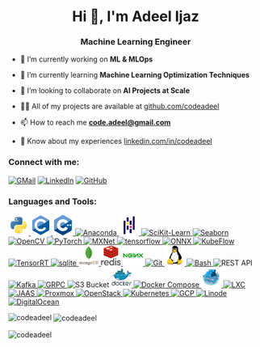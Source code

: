 <h1 align="center">Hi 👋, I'm Adeel Ijaz</h1>
<h3 align="center">Machine Learning Engineer</h3>

- 🔭 I’m currently working on **ML & MLOps**

- 🌱 I’m currently learning **Machine Learning Optimization Techniques**

- 👯 I’m looking to collaborate on **AI Projects at Scale**

- 👨‍💻 All of my projects are available at [github.com/codeadeel](github.com/codeadeel)

- 📫 How to reach me **code.adeel@gmail.com**

- 📄 Know about my experiences [linkedin.com/in/codeadeel](linkedin.com/in/codeadeel)

<h3 align="left">Connect with me:</h3>
<p align="left">
<a href="mailto:code.adeel@gmail.com" target="blank"><img align="center" src="https://mailmeteor.com/logos/assets/PNG/Gmail_Logo_512px.png" alt="GMail" height="40" width="50" /></a>
<a href="https://linkedin.com/in/codeadeel" target="blank"><img align="center" src="https://cdn-icons-png.flaticon.com/512/174/174857.png" alt="LinkedIn" height="40" width="40" /></a>
<a href="https://github.com/codeadeel" target="blank"><img align="center" src="https://cdn-icons-png.flaticon.com/512/25/25231.png" alt="GitHub" height="40" width="40" /></a>
</p>

<h3 align="left">Languages and Tools:</h3>
<p align="left">
<a href="https://www.python.org" target="_blank" rel="noreferrer"> <img src="https://raw.githubusercontent.com/devicons/devicon/master/icons/python/python-original.svg" alt="Python" width="40" height="40"/> </a>
<a href="https://www.cprogramming.com/" target="_blank" rel="noreferrer"> <img src="https://raw.githubusercontent.com/devicons/devicon/master/icons/c/c-original.svg" alt="C" width="40" height="40"/> </a>
<a href="https://www.w3schools.com/cpp/" target="_blank" rel="noreferrer"> <img src="https://raw.githubusercontent.com/devicons/devicon/master/icons/cplusplus/cplusplus-original.svg" alt="C++" width="40" height="40"/> </a>
<a href="https://www.anaconda.com/" target="_blank" rel="noreferrer"> <img src="https://i.imgur.com/995CrNq.png" alt="Anaconda" width="40" height="40"/> </a>
<a href="https://pandas.pydata.org/" target="_blank" rel="noreferrer"> <img src="https://raw.githubusercontent.com/devicons/devicon/2ae2a900d2f041da66e950e4d48052658d850630/icons/pandas/pandas-original.svg" alt="Pandas" width="40" height="40"/> </a>
<a href="https://scikit-learn.org/" target="_blank" rel="noreferrer"> <img src="https://upload.wikimedia.org/wikipedia/commons/0/05/Scikit_learn_logo_small.svg" alt="SciKit-Learn" width="40" height="40"/> </a>
<a href="https://seaborn.pydata.org/" target="_blank" rel="noreferrer"> <img src="https://seaborn.pydata.org/_images/logo-mark-lightbg.svg" alt="Seaborn" width="40" height="40"/> </a>
<a href="https://opencv.org/" target="_blank" rel="noreferrer"> <img src="https://www.vectorlogo.zone/logos/opencv/opencv-icon.svg" alt="OpenCV" width="40" height="40"/> </a>
<a href="https://pytorch.org/" target="_blank" rel="noreferrer"> <img src="https://www.vectorlogo.zone/logos/pytorch/pytorch-icon.svg" alt="PyTorch" width="40" height="40"/> </a>
<a href="https://mxnet.apache.org/" target="_blank" rel="noreferrer"> <img src="https://d2908q01vomqb2.cloudfront.net/da4b9237bacccdf19c0760cab7aec4a8359010b0/2017/12/04/mxnet-1024x351.jpeg" alt="MXNet" width="70" height="40"/> </a>
<a href="https://www.tensorflow.org" target="_blank" rel="noreferrer"> <img src="https://www.vectorlogo.zone/logos/tensorflow/tensorflow-icon.svg" alt="tensorflow" width="40" height="40"/> </a>
<a href="https://onnx.ai/" target="_blank" rel="noreferrer"> <img src="https://artwork.lfaidata.foundation/projects/onnx/icon/color/onnx-icon-color.png" alt="ONNX" width="40" height="40"/> </a>
<a href="https://www.kubeflow.org/" target="_blank" rel="noreferrer"> <img src="https://www.kubeflow.org/docs/images/logos/Pipeline.png" alt="KubeFlow" width="40" height="40"/> </a>
<a href="https://developer.nvidia.com/tensorrt" target="_blank" rel="noreferrer"> <img src="https://developer.nvidia.com/blog/wp-content/uploads/2018/11/NV_TensorRT_Visual_2C_RGB-625x625-1.png" alt="TensorRT" width="60" height="40"/> </a>
<a href="https://www.sqlite.org/" target="_blank" rel="noreferrer"> <img src="https://www.vectorlogo.zone/logos/sqlite/sqlite-icon.svg" alt="sqlite" width="40" height="40"/> </a>
<a href="https://www.mongodb.com/" target="_blank" rel="noreferrer"> <img src="https://raw.githubusercontent.com/devicons/devicon/master/icons/mongodb/mongodb-original-wordmark.svg" alt="MongoDB" width="40" height="40"/> </a>
<a href="https://redis.io" target="_blank" rel="noreferrer"> <img src="https://raw.githubusercontent.com/devicons/devicon/master/icons/redis/redis-original-wordmark.svg" alt="Redis" width="40" height="40"/> </a>
<a href="https://www.nginx.com" target="_blank" rel="noreferrer"> <img src="https://raw.githubusercontent.com/devicons/devicon/master/icons/nginx/nginx-original.svg" alt="Nginx" width="40" height="40"/> </a>
<a href="https://git-scm.com/" target="_blank" rel="noreferrer"> <img src="https://www.vectorlogo.zone/logos/git-scm/git-scm-icon.svg" alt="Git" width="40" height="40"/> </a>
<a href="https://www.linux.org/" target="_blank" rel="noreferrer"> <img src="https://raw.githubusercontent.com/devicons/devicon/master/icons/linux/linux-original.svg" alt="Linux" width="40" height="40"/> </a>
<a href="https://www.gnu.org/software/bash/" target="_blank" rel="noreferrer"> <img src="https://www.vectorlogo.zone/logos/gnu_bash/gnu_bash-icon.svg" alt="Bash" width="40" height="40"/> </a>
<img src="https://uxwing.com/wp-content/themes/uxwing/download/web-app-development/rest-api-icon.png" alt="REST API" width="40" height="40"/> </a>
<a href="https://kafka.apache.org/" target="_blank" rel="noreferrer"> <img src="https://www.vectorlogo.zone/logos/apache_kafka/apache_kafka-icon.svg" alt="Kafka" width="40" height="40"/> </a>
<a href="https://grpc.io/" target="_blank" rel="noreferrer"> <img src="https://avatars.githubusercontent.com/u/7802525?s=280&v=4" alt="GRPC" width="40" height="40"/> </a>
<img src="https://cdn2.iconfinder.com/data/icons/amazon-aws-stencils/100/Storage__Content_Delivery_Amazon_S3_Bucket_with_Objects-512.png" alt="S3 Bucket" width="40" height="40"/> </a>
<a href="https://www.docker.com/" target="_blank" rel="noreferrer"> <img src="https://raw.githubusercontent.com/devicons/devicon/master/icons/docker/docker-original-wordmark.svg" alt="Docker" width="40" height="40"/> </a>
<a href="https://www.docker.com/" target="_blank" rel="noreferrer"> <img src="https://www.suse.com/c/wp-content/uploads/2021/09/rancher_blog_compose.png" alt="Docker Compose" width="40" height="40"/> </a>
<a href="https://www.docker.com/" target="_blank" rel="noreferrer"> <img src="https://raw.githubusercontent.com/docker-library/docs/471fa6e4cb58062ccbf91afc111980f9c7004981/swarm/logo.png" alt="Docker Swarm" width="40" height="40"/> </a>
<a href="https://linuxcontainers.org/" target="_blank" rel="noreferrer"> <img src="https://upload.wikimedia.org/wikipedia/commons/thumb/d/dd/Linux_Containers_logo.svg/1200px-Linux_Containers_logo.svg.png" alt="LXC" width="40" height="40"/> </a>
<a href="https://jaas.ai/" target="_blank" rel="noreferrer"> <img src="https://dashboard.snapcraft.io/site_media/appmedia/2020/04/image-juju-256.svg.png" alt="JAAS" width="40" height="40"/> </a>
<a href="https://www.proxmox.com/" target="_blank" rel="noreferrer"> <img src="https://avatars.githubusercontent.com/u/2678585?s=200&v=4" alt="Proxmox" width="40" height="40"/> </a>
<a href="https://www.openstack.org/" target="_blank" rel="noreferrer"> <img src="https://object-storage-ca-ymq-1.vexxhost.net/swift/v1/6e4619c416ff4bd19e1c087f27a43eea/www-images-prod/openstack-logo/OpenStack-Logo-Mark.png" alt="OpenStack" width="40" height="40"/> </a>
<a href="https://kubernetes.io" target="_blank" rel="noreferrer"> <img src="https://www.vectorlogo.zone/logos/kubernetes/kubernetes-icon.svg" alt="Kubernetes" width="40" height="40"/> </a>
<a href="https://cloud.google.com" target="_blank" rel="noreferrer"> <img src="https://www.vectorlogo.zone/logos/google_cloud/google_cloud-icon.svg" alt="GCP" width="40" height="40"/> </a>
<a href="https://www.linode.com/" target="_blank" rel="noreferrer"> <img src="https://cdn.freebiesupply.com/logos/large/2x/linode-1-logo-png-transparent.png" alt="Linode" width="40" height="40"/> </a>
<a href="https://www.digitalocean.com/" target="_blank" rel="noreferrer"> <img src="https://seeklogo.com/images/D/digitalocean-icon-logo-88BAC483CC-seeklogo.com.png" alt="DigitalOcean" width="40" height="40"/> </a>











</p>

<p><img align="left" src="https://github-readme-stats.vercel.app/api/top-langs?username=codeadeel&show_icons=true&locale=en&layout=compact" alt="codeadeel" /></p>

<p>&nbsp;<img align="center" src="https://github-readme-stats.vercel.app/api?username=codeadeel&show_icons=true&locale=en" alt="codeadeel" /></p>

<p><img align="center" src="https://github-readme-streak-stats.herokuapp.com/?user=codeadeel&" alt="codeadeel" /></p>
